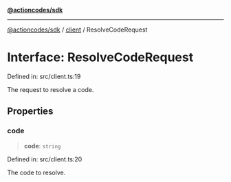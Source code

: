 [**@actioncodes/sdk**](../../README.md)

***

[@actioncodes/sdk](../../modules.md) / [client](../README.md) / ResolveCodeRequest

# Interface: ResolveCodeRequest

Defined in: src/client.ts:19

The request to resolve a code.

## Properties

### code

> **code**: `string`

Defined in: src/client.ts:20

The code to resolve.
